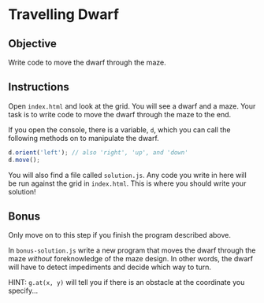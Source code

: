 # Travelling Dwarf

## Objective

Write code to move the dwarf through the maze.

## Instructions

Open `index.html` and look at the grid. You will see a dwarf and a maze. Your task is to write code to move the dwarf through the maze to the end.

If you open the console, there is a variable, `d`, which you can call the following methods on to manipulate the dwarf.

```javascript
d.orient('left'); // also 'right', 'up', and 'down'
d.move();
```

You will also find a file called `solution.js`. Any code you write in here will be run against the grid in `index.html`. This is where you should write your solution!

## Bonus

Only move on to this step if you finish the program described above.

In `bonus-solution.js` write a new program that moves the dwarf through the maze *without* foreknowledge of the maze design. In other words, the dwarf will have to detect impediments and decide which way to turn.

HINT: `g.at(x, y)` will tell you if there is an obstacle at the coordinate you specify...